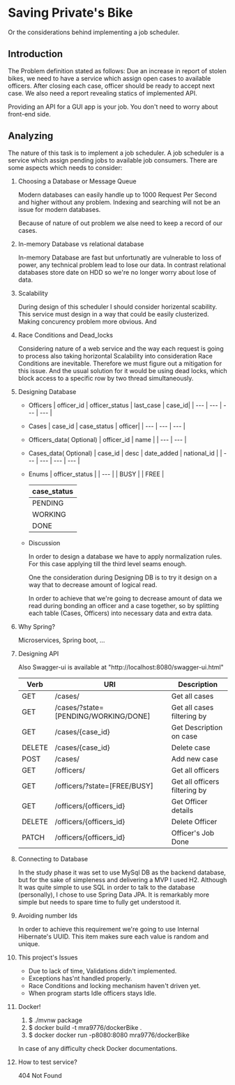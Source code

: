 # Saving Private's Bike

Or the considerations behind implementing a job scheduler.

## Introduction

The Problem definition stated as follows:
Due an increase in report of stolen bikes, we need to have a service which assign open cases to available officers. After closing each case, officer should be ready to accept next case. We also need a report revealing statics of implemented API.

Providing an API for a GUI app is your job. You don't need to worry about front-end side.

## Analyzing

The nature of this task is to implement a job scheduler. A job scheduler is a service which assign pending jobs to available job consumers. There are some aspects which needs to consider:

1. Choosing a Database or Message Queue

   Modern databases can easily handle up to 1000 Request Per Second and higher without any problem. Indexing and searching will not be an issue for modern databases.

   Because of nature of out problem we alse need to keep a record of our cases.

2. In-memory Database vs relational database

   In-memory Database are fast but unfortunatly are vulnerable to loss of power, any technical problem lead to lose our data. In contrast relational databases store date on HDD so we're no longer worry about lose of data.

3. Scalability

   During design of this scheduler I should consider horizental scability. This service must design in a way that could be easily clusterized. Making concurency problem more obvious. And 

4. Race Conditions and Dead_locks

   Considering nature of a web service and the way each request is going to process also taking horizontal Scalability into consideration Race Conditions are inevitable.
   Therefore we must figure out a mitigation for this issue.
   And the usual solution for it would be using dead locks, which block access to a specific row by two thread simultaneously.

5. Designing Database

   - Officers
      | officer_id   | officer_status   | last_case   | case_id|
      | ---          | ---              | ---         | ---    |

   - Cases
      | case_id   | case_status  | officer|
      | ---       | ---          | ---    |

   - Officers_data( Optional)
      | officer_id   | name |
      | ---          | ---  |

   - Cases_data( Optional)
      | case_id   | desc   | date_added   | national_id  |
      | ---       | ---    | ---          | ---          |

   - Enums
      | officer_status   |
      | ---              |
      | BUSY             |
      | FREE             |

      | case_status  |
      | ---          |
      | PENDING      |
      | WORKING      |
      | DONE         |

   - Discussion

     In order to design a database we have to apply normalization rules. For this case applying till the third level seams enough.

     One the consideration during Designing DB is to try it design on a way that to decrease amount of logical read.

     In order to achieve that we're going to decrease amount of data we read during bonding an officer and a case together, so by splitting each table (Cases, Officers) into necessary data and extra data.

6. Why Spring?

   Microservices, Spring boot, ...

7. Designing API

   Also Swagger-ui is available at "http://localhost:8080/swagger-ui.html"

   Verb   | URI                                    |  Description
   ---    | ---                                    | ---
   GET    | /cases/                                | Get all cases
   GET    | /cases/?state=[PENDING/WORKING/DONE]   | Get all cases filtering by
   GET    | /cases/{case_id}                       | Get Description on case
   DELETE | /cases/{case_id}                       | Delete case
   POST   | /cases/                                | Add new case
   GET    | /officers/                             | Get all officers
   GET    | /officers/?state=[FREE/BUSY]           | Get all officers filtering by
   GET    | /officers/{officers_id}                | Get Officer details
   DELETE | /officers/{officers_id}                | Delete Officer
   PATCH  | /officers/{officers_id}                | Officer's Job Done

8. Connecting to Database

   In the study phase it was set to use MySql DB as the backend database, but for the sake of simpleness and delivering a MVP I used H2.
   Although It was quite simple to use SQL in order to talk to the database (personally), I chose to use Spring Data JPA. It is remarkably more simple but needs to spare time to fully get understood it.

9. Avoiding number Ids

   In order to achieve this requirement we're going to use Internal Hibernate's UUID. This item makes sure each value is random and unique.

10. This project's Issues

    - Due to lack of time, Validations didn't implemented.
    - Exceptions has'nt handled properly.
    - Race Conditions and locking mechanism haven't driven yet.
    - When program starts Idle officers stays Idle.

11. Docker!

    1. $ ./mvnw package
    2. $ docker build -t mra9776/dockerBike .
    3. $ docker docker run -p8080:8080 mra9776/dockerBike

    In case of any difficulty check Docker documentations.

12. How to test service?

    404 Not Found

